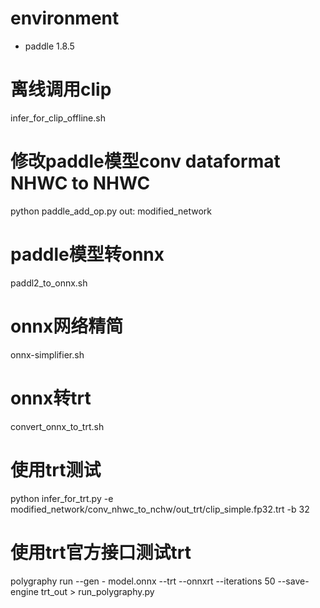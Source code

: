 # environment
 - paddle 1.8.5
# 离线调用clip
  infer_for_clip_offline.sh
# 修改paddle模型conv dataformat NHWC to NHWC
 python paddle_add_op.py
 out: modified_network
# paddle模型转onnx
 paddl2_to_onnx.sh
# onnx网络精简
 onnx-simplifier.sh
# onnx转trt
 convert_onnx_to_trt.sh
# 使用trt测试
 python infer_for_trt.py -e modified_network/conv_nhwc_to_nchw/out_trt/clip_simple.fp32.trt -b 32


# 使用trt官方接口测试trt
 polygraphy run --gen - model.onnx --trt --onnxrt --iterations 50 --save-engine trt_out > run_polygraphy.py
